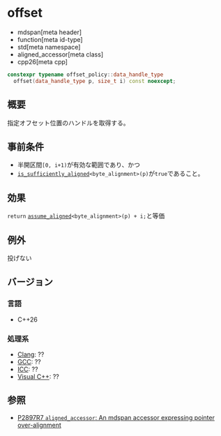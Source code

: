 # offset
* mdspan[meta header]
* function[meta id-type]
* std[meta namespace]
* aligned_accessor[meta class]
* cpp26[meta cpp]

```cpp
constexpr typename offset_policy::data_handle_type
  offset(data_handle_type p, size_t i) const noexcept;
```

## 概要
指定オフセット位置のハンドルを取得する。


## 事前条件
- 半開区間`[0, i+1)`が有効な範囲であり、かつ
- [`is_sufficiently_aligned`](/reference/memory/is_sufficiently_aligned.md)`<byte_alignment>(p)`が`true`であること。


## 効果
`return` [`assume_aligned`](/reference/memory/assume_aligned.md)`<byte_alignment>(p) + i;`と等価


## 例外
投げない


## バージョン
### 言語
- C++26

### 処理系
- [Clang](/implementation.md#clang): ??
- [GCC](/implementation.md#gcc): ??
- [ICC](/implementation.md#icc): ??
- [Visual C++](/implementation.md#visual_cpp): ??


## 参照
- [P2897R7 `aligned_accessor`: An mdspan accessor expressing pointer over-alignment](https://open-std.org/jtc1/sc22/wg21/docs/papers/2024/p2897r7.html)
